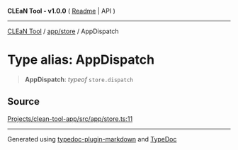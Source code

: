 **CLEaN Tool - v1.0.0** ( [Readme](../../../README.md) \| API )

***

[CLEaN Tool](../../../modules.md) / [app/store](../README.md) / AppDispatch

# Type alias: AppDispatch

> **AppDispatch**: *typeof* `store.dispatch`

## Source

[Projects/clean-tool-app/src/app/store.ts:11](https://github.com/yuckyh/clean-tool-app/)

***

Generated using [typedoc-plugin-markdown](https://www.npmjs.com/package/typedoc-plugin-markdown) and [TypeDoc](https://typedoc.org/)
